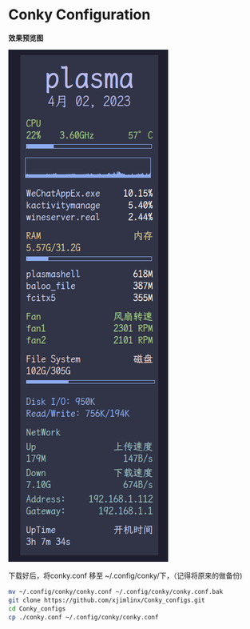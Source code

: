 # Conky Configuration

**效果预览图**

![1680426506445](image/README/1680426506445.png)

下载好后，将conky.conf 移至 ~/.config/conky/下，（记得将原来的做备份)

```bash
mv ~/.config/conky/conky.conf ~/.config/conky/conky.conf.bak
git clone https://github.com/xjimlinx/Conky_configs.git
cd Conky_configs
cp ./conky.conf ~/.config/conky/conky.conf
```
